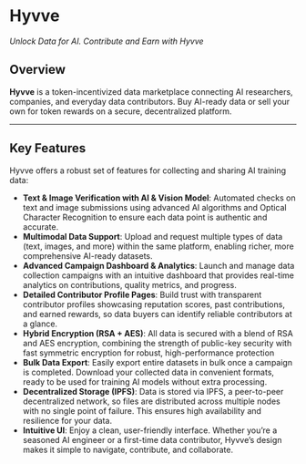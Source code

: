 # Hyvve

*Unlock Data for AI. Contribute and Earn with Hyvve*

## Overview

**Hyvve** is a token-incentivized data marketplace connecting AI researchers, companies, and everyday data contributors. Buy AI-ready data or sell your own for token rewards on a secure, decentralized platform.

---

## Key Features
Hyvve offers a robust set of features for collecting and sharing AI training data:

- **Text & Image Verification with AI & Vision Model**: Automated checks on text and image submissions using advanced AI algorithms and Optical Character Recognition to ensure each data point is authentic and accurate.
- **Multimodal Data Support**: Upload and request multiple types of data (text, images, and more) within the same platform, enabling richer, more comprehensive AI-ready datasets.
- **Advanced Campaign Dashboard & Analytics**: Launch and manage data collection campaigns with an intuitive dashboard that provides real-time analytics on contributions, quality metrics, and progress.
- **Detailed Contributor Profile Pages**: Build trust with transparent contributor profiles showcasing reputation scores, past contributions, and earned rewards, so data buyers can identify reliable contributors at a glance.
- **Hybrid Encryption (RSA + AES)**: All data is secured with a blend of RSA and AES encryption, combining the strength of public-key security with fast symmetric encryption for robust, high-performance protection​
- **Bulk Data Export**: Easily export entire datasets in bulk once a campaign is completed. Download your collected data in convenient formats, ready to be used for training AI models without extra processing.
- **Decentralized Storage (IPFS)**: Data is stored via IPFS, a peer-to-peer decentralized network, so files are distributed across multiple nodes with no single point of failure​. This ensures high availability and resilience for your data.
- **Intuitive UI**: Enjoy a clean, user-friendly interface. Whether you’re a seasoned AI engineer or a first-time data contributor, Hyvve’s design makes it simple to navigate, contribute, and collaborate.
